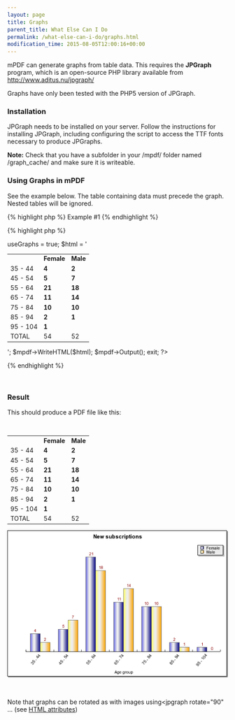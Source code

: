 ```yaml
---
layout: page
title: Graphs
parent_title: What Else Can I Do
permalink: /what-else-can-i-do/graphs.html
modification_time: 2015-08-05T12:00:16+00:00
---
```




<p>mPDF can generate graphs from table data. This requires the <b>JPGraph</b> program, which is an open-source PHP library available from <a href="http://www.aditus.nu/jpgraph/" target="_blank">http://www.aditus.nu/jpgraph/</a></p>
<p>Graphs have only been tested with the PHP5 version of JPGraph.</p>
<h3>Installation</h3>
<p>JPGraph needs to be installed on your server. Follow the instructions for installing JPGraph, including configuring the script to access the TTF fonts necessary to produce JPGraphs.</p>

<div class="alert alert-info" role="alert"><strong>Note:</strong> Check that you have a subfolder in your /mpdf/ folder named /graph_cache/ and make sure it is writeable.</div>
<h3>Using Graphs in mPDF</h3>
<p>See the example below. The table containing data must precede the graph. Nested tables will be ignored.</p>

{% highlight php %}
Example #1
{% endhighlight %}

{% highlight php %}
<?php

<?php

include("../mpdf.php");

// This must be defined before including mpdf.php file

define("_JPGRAPH_PATH", '../../jpgraph_5/src/'); 

// Change these if necessary to the name of font files you can access from JPGraph

define("_TTF_FONT_NORMAL", 'arial.ttf');

define("_TTF_FONT_BOLD", 'arialbd.ttf');

$mpdf=new mPDF(); 

// This must be set to allow mPDF to parse table data

$mpdf->useGraphs = true;

$html = '

<table id="tbl_1"><tbody>

<tr><td></td><td><b>Female</b></td><td><b>Male</b></td></tr>

<tr><td>35 - 44</td><td><b>4</b></td><td><b>2</b></td></tr>

<tr><td>45 - 54</td><td><b>5</b></td><td><b>7</b></td></tr>

<tr><td>55 - 64</td><td><b>21</b></td><td><b>18</b></td></tr>

<tr><td>65 - 74</td><td><b>11</b></td><td><b>14</b></td></tr>

<tr><td>75 - 84</td><td><b>10</b></td><td><b>10</b></td></tr>

<tr><td>85 - 94</td><td><b>2</b></td><td><b>1</b></td></tr>

<tr><td>95 - 104</td><td><b>1</b></td><td><b></b></td></tr>

<tr><td>TOTAL</td><td>54</td><td>52</td></tr>

</tbody></table>

<jpgraph table="tbl_1" type="bar" title="New subscriptions" label-y="% patients" label-x="Age group" series="cols" data-row-end="-1" show-values="1" width="600" legend-overlap="1" hide-grid="1" hide-y-axis="1" />

';

$mpdf->WriteHTML($html);

$mpdf->Output();

exit;

?>
{% endhighlight %}

<p>&nbsp;</p>
<h3>Result

</h3>
<p>This should produce a PDF file like this:</p>
<p>&nbsp;</p>
<table class="table"> <tbody>
<tr>
<td>&nbsp;</td>
<td><b>Female</b></td>
<td><b>Male</b></td>
</tr>
<tr>
<td>35 - 44</td>
<td><b>4</b></td>
<td><b>2</b></td>
</tr>
<tr>
<td>45 - 54</td>
<td><b>5</b></td>
<td><b>7</b></td>
</tr>
<tr>
<td>55 - 64</td>
<td><b>21</b></td>
<td><b>18</b></td>
</tr>
<tr>
<td>65 - 74</td>
<td><b>11</b></td>
<td><b>14</b></td>
</tr>
<tr>
<td>75 - 84</td>
<td><b>10</b></td>
<td><b>10</b></td>
</tr>
<tr>
<td>85 - 94</td>
<td><b>2</b></td>
<td><b>1</b></td>
</tr>
<tr>
<td>95 - 104</td>
<td><b>1</b></td>
<td>&nbsp;</td>
</tr>
<tr>
<td>TOTAL</td>
<td>54</td>
<td>52</td>
</tr>
</tbody> </table>
<p><img src="files/images/example_graph.png" alt="example_graph.png" /></p>
<p>&nbsp;</p>
<p>Note that graphs can be rotated as with images using&lt;jpgraph rotate="90" ... (see <a href="{{ "/html-support/html-attributes.html" | prepend: site.baseurl }}">HTML attributes</a>)</p>
